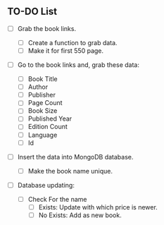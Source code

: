 ## TO-DO List

- [ ] Grab the book links.

  - [ ] Create a function to grab data.
  - [ ] Make it for first 550 page.

- [ ] Go to the book links and, grab these data:

  - [ ] Book Title
  - [ ] Author
  - [ ] Publisher
  - [ ] Page Count
  - [ ] Book Size
  - [ ] Published Year
  - [ ] Edition Count
  - [ ] Language
  - [ ] Id

- [ ] Insert the data into MongoDB database.

  - [ ] Make the book name unique.

- [ ] Database updating:

  - [ ] Check For the name
    - [ ] Exists: Update with which price is newer.
    - [ ] No Exists: Add as new book.

